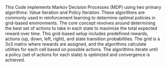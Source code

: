 This Code implements Markov Decision Processes (MDP) using two primary algorithms: Value 
Iteration and Policy Iteration. These algorithms are commonly used in reinforcement learning to 
determine optimal policies in grid-based environments. The core concept revolves around 
determining the best set of actions to take in each state to maximize the total expected reward over 
time. This grid-based setup includes predefined rewards, actions (up, down, left, right), and state 
transition probabilities. 
The grid is a 3x3 matrix where rewards are assigned, and the algorithms calculate utilities for each 
cell based on possible actions. The algorithms iterate until a policy (set of actions for each state) is 
optimized and convergence is achieved.
